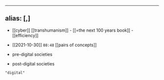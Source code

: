 
---
alias: [,]
---
- [[cyber]] [[transhumanism]] - [[=the next 100 years book]] - [[efficiency]]

- [[2021-10-30]] `08:48` [[pairs of concepts]]
- pre-digital societies
- post-digital  societies
```query
"digital"
```